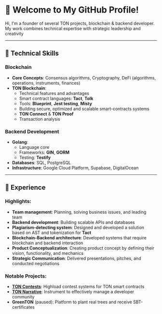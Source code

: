 # 👋 Welcome to My GitHub Profile!

Hi, I'm a founder of several TON projects, blockchain & backend developer. My work combines technical expertise with strategic leadership and creativity

---

## 🚀 Technical Skills

### **Blockchain**
- **Core Concepts**:  Consensus algorithms, Cryptography, DeFi (algorithms, operations, instruments, finances)
- **TON Blockchain**:
  - Technical features and advantages
  - Smart contract languages: **Tact**, **Tolk**
  - Tools: **Blueprint**, **Jest testing**, **Misty**
  - Building secure, optimized and scalable smart-contracts systems
  - **TON Connect** & **TON Proof**
  - Transaction analysis

### **Backend Development**
- **Golang**:
  - Language core
  - Frameworks: **GIN**, **GORM**
  - Testing: **Testify**
- **Databases**: SQL, PostgreSQL
- **Infrastructure**: Google Cloud Platform, Supabase, DigitalOcean

---

## 💼 Experience

### **Highlights**:
- **Team management**: Planning, solving business issues, and leading team
- **Backend development**: Building scalable APIs and databases
- **Plagiarism-detecting system**: Designed and developed a solution based on AST and tokenization for **Tact**
- **Blockchain-Backend architecture**: Developed systems that require blockchain and backend interaction
- **Product Conceptualization**: Creating product concept by defining their vision, functionality, and mechanics
- **Strategic Communication**: Delivered presentations, pitches, and conducted negotiations

### **Notable Projects**:
- [**TON Contests**](https://ton-contests.vercel.app/): Highload contest systems for TON smart contracts
- [**TON Narrative**](https://t.me/TonNarrativeBot/app): Instrument to effectively manage a developer community
- **GreenTON** (paused): Platform to plant real trees and receive SBT-certificates

